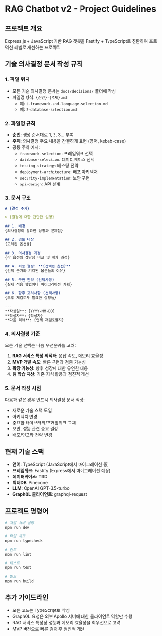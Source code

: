 # RAG Chatbot v2 - Project Guidelines

## 프로젝트 개요
Express.js + JavaScript 기반 RAG 챗봇을 Fastify + TypeScript로 전환하여 프로덕션 레벨로 개선하는 프로젝트

## 기술 의사결정 문서 작성 규칙

### 1. 파일 위치
- 모든 기술 의사결정 문서는 `docs/decisions/` 폴더에 작성
- 파일명 형식: `{순번}-{주제}.md`
  - 예: `1-framework-and-language-selection.md`
  - 예: `2-database-selection.md`

### 2. 파일명 규칙
- **순번**: 생성 순서대로 1, 2, 3... 부여
- **주제**: 의사결정 주요 내용을 간결하게 표현 (영어, kebab-case)
- 공통 주제 예시:
  - `framework-selection`: 프레임워크 선택
  - `database-selection`: 데이터베이스 선택  
  - `testing-strategy`: 테스팅 전략
  - `deployment-architecture`: 배포 아키텍처
  - `security-implementation`: 보안 구현
  - `api-design`: API 설계

### 3. 문서 구조
```markdown
# {결정 주제}

> {결정에 대한 간단한 설명}

## 1. 배경
{의사결정이 필요한 상황과 문제점}

## 2. 검토 대상
{고려된 옵션들}

## 3. 의사결정 과정
{각 옵션의 장단점 비교 및 평가 과정}

## 4. 최종 결정: **{선택된 옵션}**
{선택 근거와 기각된 옵션들의 이유}

## 5. 구현 전략 (선택사항)
{실제 적용 방법이나 마이그레이션 계획}

## 6. 향후 고려사항 (선택사항)
{추후 재검토가 필요한 상황들}

---
**작성일**: {YYYY-MM-DD}  
**작성자**: {작성자}  
**다음 리뷰**: {언제 재검토할지}
```

### 4. 의사결정 기준
모든 기술 선택은 다음 우선순위를 고려:
1. **RAG 서비스 특성 최적화**: 응답 속도, 메모리 효율성
2. **MVP 개발 속도**: 빠른 구현과 검증 가능성
3. **확장 가능성**: 향후 성장에 대한 유연한 대응
4. **팀 학습 곡선**: 기존 지식 활용과 점진적 개선

### 5. 문서 작성 시점
다음과 같은 경우 반드시 의사결정 문서 작성:
- 새로운 기술 스택 도입
- 아키텍처 변경
- 중요한 라이브러리/프레임워크 교체
- 보안, 성능 관련 중요 결정
- 배포/인프라 전략 변경

## 현재 기술 스택
- **언어**: TypeScript (JavaScript에서 마이그레이션 중)
- **프레임워크**: Fastify (Express에서 마이그레이션 예정)
- **데이터베이스**: TBD
- **벡터DB**: Pinecone
- **LLM**: OpenAI GPT-3.5-turbo
- **GraphQL 클라이언트**: graphql-request

## 프로젝트 명령어
```bash
# 개발 서버 실행
npm run dev

# 타입 체크
npm run typecheck

# 린트
npm run lint

# 테스트
npm run test

# 빌드
npm run build
```

## 추가 가이드라인
- 모든 코드는 TypeScript로 작성
- GraphQL 요청은 외부 Apollo 서버에 대한 클라이언트 역할만 수행
- RAG 서비스 특성상 성능과 메모리 효율성을 최우선으로 고려
- MVP 버전으로 빠른 검증 후 점진적 개선